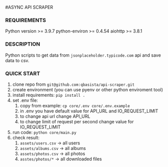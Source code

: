 #ASYNC API SCRAPER

### REQUIREMENTS
Python version >= 3.9.7
python-environ >= 0.4.54
aiohttp >= 3.8.1

### DESCRIPTION
Python scripts to get data from `jsonplaceholder.typicode.com` api and save data to csv.

### QUICK START

1. clone repo from `git@github.com:qbasista/api-scraper.git`
2. create environment (you can use pyenv or other python enviroment tool)
3. install requirements: `pip install .`
4. set .env file:
   1. copy from example: `cp core/.env core/.env.example`
   2. in .env you have default value for API_URL and IO_REQUEST_LIMIT
   3. to change api url change API_URL 
   4. to change limit of request per second change value for IO_REQUEST_LIMIT
5. run code: `python core/main.py`
6. check result:
   1. `assets/users.csv` -> all users
   2. `assets/albums.csv` -> all albums
   3. `assets/photos.csv` -> all photos
   4. `asstes/photos/*` -> all downloaded files